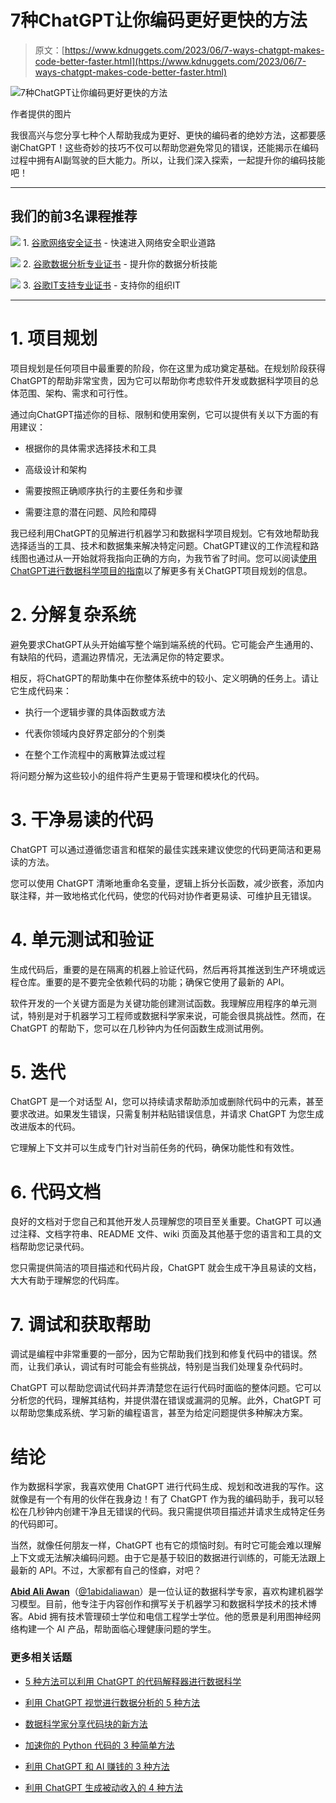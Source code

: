 # 7种ChatGPT让你编码更好更快的方法

> 原文：[https://www.kdnuggets.com/2023/06/7-ways-chatgpt-makes-code-better-faster.html](https://www.kdnuggets.com/2023/06/7-ways-chatgpt-makes-code-better-faster.html)

![7种ChatGPT让你编码更好更快的方法](../Images/3e74c2f9dbe0cc2dd09f2f1491095850.png)

作者提供的图片

我很高兴与您分享七种个人帮助我成为更好、更快的编码者的绝妙方法，这都要感谢ChatGPT！这些奇妙的技巧不仅可以帮助您避免常见的错误，还能揭示在编码过程中拥有AI副驾驶的巨大能力。所以，让我们深入探索，一起提升你的编码技能吧！

* * *

## 我们的前3名课程推荐

![](../Images/0244c01ba9267c002ef39d4907e0b8fb.png) 1\. [谷歌网络安全证书](https://www.kdnuggets.com/google-cybersecurity) - 快速进入网络安全职业道路

![](../Images/e225c49c3c91745821c8c0368bf04711.png) 2\. [谷歌数据分析专业证书](https://www.kdnuggets.com/google-data-analytics) - 提升你的数据分析技能

![](../Images/0244c01ba9267c002ef39d4907e0b8fb.png) 3\. [谷歌IT支持专业证书](https://www.kdnuggets.com/google-itsupport) - 支持你的组织IT

* * *

# 1\. 项目规划

项目规划是任何项目中最重要的阶段，你在这里为成功奠定基础。在规划阶段获得ChatGPT的帮助非常宝贵，因为它可以帮助你考虑软件开发或数据科学项目的总体范围、架构、需求和可行性。

通过向ChatGPT描述你的目标、限制和使用案例，它可以提供有关以下方面的有用建议：

+   根据你的具体需求选择技术和工具

+   高级设计和架构

+   需要按照正确顺序执行的主要任务和步骤

+   需要注意的潜在问题、风险和障碍

我已经利用ChatGPT的见解进行机器学习和数据科学项目规划。它有效地帮助我选择适当的工具、技术和数据集来解决特定问题。ChatGPT建议的工作流程和路线图也通过从一开始就将我指向正确的方向，为我节省了时间。您可以阅读[使用ChatGPT进行数据科学项目的指南](https://www.datacamp.com/tutorial/chatgpt-data-science-projects)以了解更多有关ChatGPT项目规划的信息。

# 2\. 分解复杂系统

避免要求ChatGPT从头开始编写整个端到端系统的代码。它可能会产生通用的、有缺陷的代码，遗漏边界情况，无法满足你的特定要求。

相反，将ChatGPT的帮助集中在你整体系统中的较小、定义明确的任务上。请让它生成代码来：

+   执行一个逻辑步骤的具体函数或方法

+   代表你领域内良好界定部分的个别类

+   在整个工作流程中的离散算法或过程

将问题分解为这些较小的组件将产生更易于管理和模块化的代码。

# 3. 干净易读的代码

ChatGPT 可以通过遵循您语言和框架的最佳实践来建议使您的代码更简洁和更易读的方法。

您可以使用 ChatGPT 清晰地重命名变量，逻辑上拆分长函数，减少嵌套，添加内联注释，并一致地格式化代码，使您的代码对协作者更易读、可维护且无错误。

# 4. 单元测试和验证

生成代码后，重要的是在隔离的机器上验证代码，然后再将其推送到生产环境或远程仓库。重要的是不要完全依赖代码的功能；确保它使用了最新的 API。

软件开发的一个关键方面是为关键功能创建测试函数。我理解应用程序的单元测试，特别是对于机器学习工程师或数据科学家来说，可能会很具挑战性。然而，在 ChatGPT 的帮助下，您可以在几秒钟内为任何函数生成测试用例。

# 5. 迭代

ChatGPT 是一个对话型 AI，您可以持续请求帮助添加或删除代码中的元素，甚至要求改进。如果发生错误，只需复制并粘贴错误信息，并请求 ChatGPT 为您生成改进版本的代码。

它理解上下文并可以生成专门针对当前任务的代码，确保功能性和有效性。

# 6. 代码文档

良好的文档对于您自己和其他开发人员理解您的项目至关重要。ChatGPT 可以通过注释、文档字符串、README 文件、wiki 页面及其他基于您的语言和工具的文档帮助您记录代码。

您只需提供简洁的项目描述和代码片段，ChatGPT 就会生成干净且易读的文档，大大有助于理解您的代码库。

# 7. 调试和获取帮助

调试是编程中非常重要的一部分，因为它帮助我们找到和修复代码中的错误。然而，让我们承认，调试有时可能会有些挑战，特别是当我们处理复杂代码时。

ChatGPT 可以帮助您调试代码并弄清楚您在运行代码时面临的整体问题。它可以分析您的代码，理解其结构，并提供潜在错误或漏洞的见解。此外，ChatGPT 可以帮助您集成系统、学习新的编程语言，甚至为给定问题提供多种解决方案。

# 结论

作为数据科学家，我喜欢使用 ChatGPT 进行代码生成、规划和改进我的写作。这就像是有一个有用的伙伴在我身边！有了 ChatGPT 作为我的编码助手，我可以轻松在几秒钟内创建干净且无错误的代码。我只需提供项目描述并请求生成特定任务的代码即可。

当然，就像任何朋友一样，ChatGPT 也有它的烦恼时刻。有时它可能会难以理解上下文或无法解决编码问题。由于它是基于较旧的数据进行训练的，可能无法跟上最新的 API。不过，大家都有自己的怪癖，对吧？

**[Abid Ali Awan](https://www.polywork.com/kingabzpro)**（[@1abidaliawan](https://twitter.com/1abidaliawan)）是一位认证的数据科学专家，喜欢构建机器学习模型。目前，他专注于内容创作和撰写关于机器学习和数据科学技术的技术博客。Abid 拥有技术管理硕士学位和电信工程学士学位。他的愿景是利用图神经网络构建一个 AI 产品，帮助面临心理健康问题的学生。

### 更多相关话题

+   [5 种方法可以利用 ChatGPT 的代码解释器进行数据科学](https://www.kdnuggets.com/2023/08/5-ways-chatgpt-code-interpreter-data-science.html)

+   [利用 ChatGPT 视觉进行数据分析的 5 种方法](https://www.kdnuggets.com/5-ways-you-can-use-chatgpt-vision-for-data-analysis)

+   [数据科学家分享代码块的新方法](https://www.kdnuggets.com/2022/03/new-ways-sharing-code-blocks.html)

+   [加速你的 Python 代码的 3 种简单方法](https://www.kdnuggets.com/2022/10/3-simple-ways-speed-python-code.html)

+   [利用 ChatGPT 和 AI 赚钱的 3 种方法](https://www.kdnuggets.com/3-ways-to-make-money-with-chatgpt-and-ai)

+   [利用 ChatGPT 生成被动收入的 4 种方法](https://www.kdnuggets.com/2023/03/4-ways-generate-passive-income-chatgpt.html)
